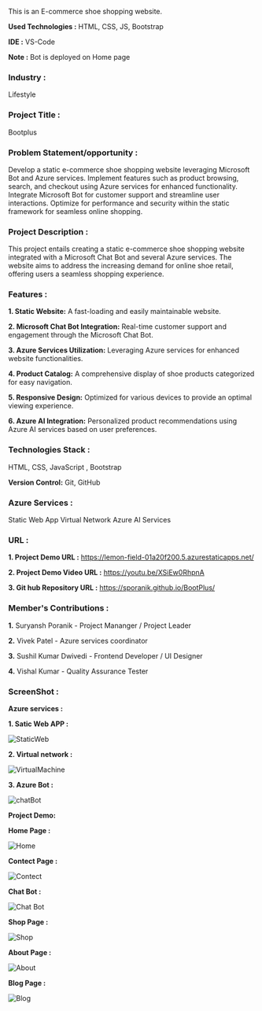 
This is an E-commerce shoe shopping website.

**Used Technologies :** HTML, CSS, JS, Bootstrap

**IDE :** VS-Code

**Note :** Bot is deployed on Home page

### **Industry :**
Lifestyle

### **Project Title :**
Bootplus

### **Problem Statement/opportunity :**

Develop a static e-commerce shoe shopping website leveraging Microsoft Bot and Azure services. Implement features such as product browsing, search, and checkout using Azure services for enhanced functionality. Integrate Microsoft Bot for customer support and streamline user interactions. Optimize for performance and security within the static framework for seamless online shopping.


### **Project Description :**

This project entails creating a static e-commerce shoe shopping website integrated with a Microsoft Chat Bot and several Azure services. The website aims to address the increasing demand for online shoe retail, offering users a seamless shopping experience.

### **Features :**

**1. Static Website:** A fast-loading and easily maintainable website.

**2. Microsoft Chat Bot Integration:** Real-time customer support and engagement through the Microsoft Chat Bot.

**3. Azure Services Utilization:** Leveraging Azure services for enhanced website functionalities.

**4. Product Catalog:** A comprehensive display of shoe products categorized for easy navigation.

**5. Responsive Design:** Optimized for various devices to provide an optimal viewing experience.

**6. Azure AI Integration:** Personalized product recommendations using Azure AI services based on user preferences.

### **Technologies Stack :**

HTML, CSS, JavaScript , Bootstrap

**Version Control:** Git, GitHub

### **Azure Services :**
Static Web App
Virtual Network
Azure AI Services

### **URL :**
**1. Project Demo URL :** https://lemon-field-01a20f200.5.azurestaticapps.net/

**2. Project Demo Video URL :** https://youtu.be/XSiEw0RhpnA

**3. Git hub Repository URL :** https://sporanik.github.io/BootPlus/

### **Member's Contributions :**

**1.** Suryansh Poranik - Project Mananger / Project Leader

**2.** Vivek Patel - Azure services coordinator

**3.** Sushil Kumar Dwivedi - Frontend Developer / UI Designer

**4.** Vishal Kumar -  Quality Assurance Tester


### **ScreenShot :**


**Azure services :**

**1. Satic Web APP :**

![StaticWeb](https://github.com/sporanik/BootPlus/assets/169908242/9f5a8dc0-5348-4638-a3a3-85499c4e35ff)

**2. Virtual network :**

![VirtualMachine](https://github.com/sporanik/BootPlus/assets/169908242/67301768-e5b3-49d9-9621-1b594347c3e6)

**3. Azure Bot :**

![chatBot](https://github.com/sporanik/BootPlus/assets/169908242/b3c9caea-a715-4f27-ac11-7da9a550b25b)



**Project Demo:**


**Home Page  :**

![Home](https://github.com/sporanik/BootPlus/assets/169908242/a48cc095-c3d6-4b11-a7ec-75536660eebe)

**Contect Page :**

![Contect](https://github.com/sporanik/BootPlus/assets/169908242/ab4c7a94-cf19-470c-a02a-7f3659224355)

**Chat Bot :**

![Chat Bot](https://github.com/sporanik/BootPlus/assets/169908242/45df7feb-2475-42f3-b8c9-0a2c58859387)

**Shop Page :**

![Shop](https://github.com/sporanik/BootPlus/assets/169908242/1068e939-7a22-4524-86fe-3e683a2ba142)

**About Page :**

![About](https://github.com/sporanik/BootPlus/assets/169908242/efd9d32f-0e20-40ca-9656-87207a8d8587)

**Blog Page :**

![Blog](https://github.com/sporanik/BootPlus/assets/169908242/b2a83fe6-482c-4d65-a400-677cd00f69c2)



